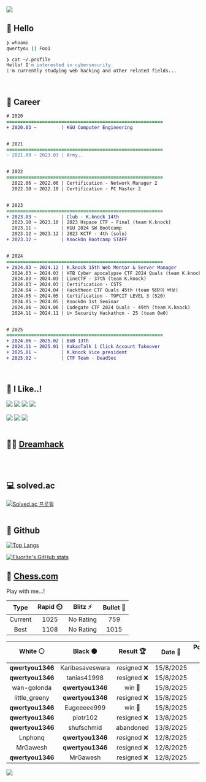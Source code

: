 <div align=left>
  <img src="https://capsule-render.vercel.app/api?type=waving&height=300&color=00f0e0&text=•⩊•" />
<br>

## 👋 Hello
```zsh
❯ whoami
qwertyou || Foo1

❯ cat ~/.profile
Hello! I'm interested in cybersecurity.
I'm currently studying web hacking and other related fields...
```
<br>
  
## 🌱 Career
```diff
# 2020
=========================================================
+ 2020.03 ~         | KGU Computer Engineering


# 2021
=========================================================
- 2021.09 ~ 2023.03 | Army..


# 2022
=========================================================
  2022.06 ~ 2022.06 | Certification - Network Manager 2
  2022.10 ~ 2022.10 | Certification - PC Master 2


# 2023
=========================================================
+ 2023.03 ~         | Club - K.knock 14th
  2023.10 ~ 2023.10 | 2023 Hspace CTF - Final (team K.knock)
  2023.11 ~         | KGU 2024 SW Bootcamp
  2023.12 ~ 2023.12 | 2023 KCTF - 4th (solo)
+ 2023.12 ~         | KnockOn Bootcamp STAFF


# 2024
=========================================================
+ 2024.03 ~ 2024.12 | K.knock 15th Web Mentor & Server Manager
  2024.03 ~ 2024.03 | HTB Cyber apocalypse CTF 2024 Quals (team K.knock)
  2024.03 ~ 2024.03 | LineCTF - 37th (team K.knock)
  2024.03 ~ 2024.03 | Certification - CSTS
  2024.04 ~ 2024.04 | Hacktheon CTF Quals 45th (team 팀장이 바보)
  2024.05 ~ 2024.05 | Certification - TOPCIT LEVEL 3 (520)
  2024.05 ~ 2024.05 | KnockOn 1st Seminar
  2024.06 ~ 2024.06 | Codegate CTF 2024 Quals - 49th (team K.knock)
  2024.11 ~ 2024.11 | U+ Security Hackathon - 25 (team 0w0)


# 2025
=========================================================
+ 2024.06 ~ 2025.02 | BoB 13th
+ 2024.11 ~ 2025.01 | KakaoTalk 1 Click Account Takeover
+ 2025.01 ~         | K.knock Vice president
+ 2025.02 ~         | CTF Team - DeadSec
```
<br>

## 🔨 I Like..!
<img src="https://img.shields.io/badge/Java-ED8B00?style=for-the-badge&logo=openjdk&logoColor=white">
<img src="https://img.shields.io/badge/python-3776AB?style=for-the-badge&logo=python&logoColor=white">
<img src="https://img.shields.io/badge/PHP-777BB4?style=for-the-badge&logo=php&logoColor=white">
<img src="https://img.shields.io/badge/Node.js-43853D?style=for-the-badge&logo=node.js&logoColor=white">
<br><br>
<img src="https://img.shields.io/badge/linux-FCC624?style=for-the-badge&logo=linux&logoColor=black"> 
<img src="https://img.shields.io/badge/docker-%230db7ed.svg?style=for-the-badge&logo=docker&logoColor=white">
<img src="https://img.shields.io/badge/GIT-E44C30?style=for-the-badge&logo=git&logoColor=white">
<br><br>

## 👨‍💻 [Dreamhack](https://dreamhack.io/users/40186)
<br><br>


## 💻 solved.ac
[![Solved.ac
프로필](http://mazassumnida.wtf/api/v2/generate_badge?boj=qwertyou)](https://solved.ac/qwertyou)
<br><br>

## 🚀 Github
[![Top Langs](https://github-readme-stats.vercel.app/api/top-langs/?username=qw3rtyou&layout=compact)](https://github.com/qw3rtyou/github-readme-stats)

[![Fluorite's GitHub stats](https://github-readme-stats.vercel.app/api?username=qw3rtyou)](https://github.com/anuraghazra/github-readme-stats)

## 🏁 [Chess.com](https://www.chess.com/)
Play with me...!
<!--START_SECTION:chessStats-->
<!-- Automatically generated with https://github.com/Balastrong/chess-stats-action -->

| Type | Rapid ⏲️ | Blitz ⚡ | Bullet 🔫 |
|:---:|:---:|:---:|:---:|
| Current | 1025 | No Rating | 759 |
| Best | 1108 | No Rating | 1015 |

| White ⚪ | Black ⚫ | Result 🏆 | Date 📅 | Position 🗺️ | Type 🕕 |
|:---:|:---:|:---:|:---:|:---:|:---:|
| **qwertyou1346** | Karibasaveswara | resigned ❌ | 15/8/2025 | <a href="http://www.ee.unb.ca/cgi-bin/tervo/fen.pl?select=4R3/8/1p4n1/p1p2kP1/2Pn4/1P6/8/r1B1K3 w - - 6 50">Link</a> | Rapid |
| **qwertyou1346** | tanias41998 | resigned ❌ | 15/8/2025 | <a href="http://www.ee.unb.ca/cgi-bin/tervo/fen.pl?select=8/p6p/8/k2r4/1b6/2K4P/P7/R7 w - - 0 44">Link</a> | Rapid |
| wan-golonda | **qwertyou1346** | win 🥇 | 15/8/2025 | <a href="http://www.ee.unb.ca/cgi-bin/tervo/fen.pl?select=r6r/ppbk1pp1/5n2/3p3p/1P1Np3/P1N1B2P/2P2PPq/R2Q1RK1 w - - 1 19">Link</a> | Rapid |
| little_greeny | **qwertyou1346** | resigned ❌ | 15/8/2025 | <a href="http://www.ee.unb.ca/cgi-bin/tervo/fen.pl?select=5k2/1P3n1P/5K2/2p5/8/8/6P1/8 b - - 0 60">Link</a> | Rapid |
| **qwertyou1346** | Eugeeeee999 | win 🥇 | 15/8/2025 | <a href="http://www.ee.unb.ca/cgi-bin/tervo/fen.pl?select=r4rk1/p5pQ/3p1q2/2pPn1N1/1p3pbP/1P4P1/P1P2PB1/4RRK1 b - - 0 19">Link</a> | Rapid |
| **qwertyou1346** | piotr102 | resigned ❌ | 13/8/2025 | <a href="http://www.ee.unb.ca/cgi-bin/tervo/fen.pl?select=5r1k/6p1/R6p/R4p2/4q1nP/1PK5/8/8 w - - 0 44">Link</a> | Rapid |
| **qwertyou1346** | shufschmid | abandoned  | 13/8/2025 | <a href="http://www.ee.unb.ca/cgi-bin/tervo/fen.pl?select=r4rk1/pR3ppp/2pb1q1n/2n1p2B/2P1PP2/8/P2B2PP/3Q1RK1 w - - 3 18">Link</a> | Rapid |
| Lnphonq | **qwertyou1346** | resigned ❌ | 12/8/2025 | <a href="http://www.ee.unb.ca/cgi-bin/tervo/fen.pl?select=b5k1/3p4/3N1p2/3P4/1p3N2/1P3P1p/1P5P/5R1K b - - 1 32">Link</a> | Rapid |
| MrGawesh | **qwertyou1346** | resigned ❌ | 12/8/2025 | <a href="http://www.ee.unb.ca/cgi-bin/tervo/fen.pl?select=r4rk1/p1p1ppbp/1p4p1/3Q2B1/3P4/2P5/PP3PPP/R4RK1 b - - 0 14">Link</a> | Rapid |
| **qwertyou1346** | MrGawesh | resigned ❌ | 12/8/2025 | <a href="http://www.ee.unb.ca/cgi-bin/tervo/fen.pl?select=r3kb1r/1p2pppp/2qp4/1p2n2Q/6b1/2P2P2/PP3PKP/RNBR4 w kq - 1 15">Link</a> | Rapid |

<!--END_SECTION:chessStats-->


<img src="https://capsule-render.vercel.app/api?type=waving&color=00f0e0&height=150&section=footer" />
</div>


